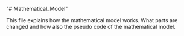 "# Mathematical_Model" 

This file explains how the mathematical model works.
What parts are changed and how also the pseudo code of the mathematical model.

